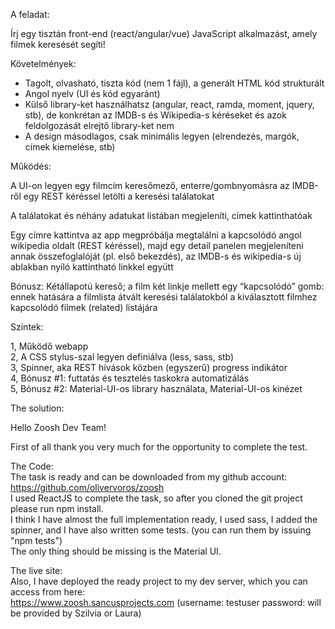 A feladat:

Írj egy tisztán front-end (react/angular/vue) JavaScript alkalmazást, amely filmek keresését segíti!

Követelmények:

- Tagolt, olvasható, tiszta kód (nem 1 fájl), a generált HTML kód strukturált
- Angol nyelv (UI és kód egyaránt)
- Külső library-ket használhatsz (angular, react, ramda, moment, jquery, stb), de konkrétan az IMDB-s és Wikipedia-s kéréseket és azok feldolgozását elrejtő library-ket nem
- A design másodlagos, csak minimális legyen (elrendezés, margók, címek kiemelése, stb)

Működés:

A UI-on legyen egy filmcím keresőmező, enterre/gombnyomásra az IMDB-ről egy REST kéréssel letölti a keresési találatokat

A találatokat és néhány adatukat listában megjeleníti, címek kattinthatóak 

Egy címre kattintva az app megpróbálja megtalálni a kapcsolódó angol wikipedia oldalt (REST kéréssel), majd egy detail panelen megjeleníteni annak összefoglalóját (pl. első bekezdés), az IMDB-s és wikipedia-s új ablakban nyíló kattintható linkkel együtt

Bónusz: Kétállapotú kereső; a film két linkje mellett egy “kapcsolódó” gomb: ennek hatására a filmlista átvált keresési találatokból a kiválasztott filmhez kapcsolódó filmek (related) listájára

Szintek:

1, Működő webapp    
2, A CSS stylus-szal legyen definiálva (less, sass, stb)         
3, Spinner, aka REST hívások közben (egyszerű) progress indikátor       
4, Bónusz #1: futtatás és tesztelés taskokra automatizálás      
5, Bónusz #2: Material-UI-os library használata, Material-UI-os kinézet         

The solution:     

Hello Zoosh Dev Team!      

First of all thank you very much for the opportunity to complete the test.      

The Code:     
The task is ready and can be downloaded from my github account:     
https://github.com/olivervoros/zoosh     
I used ReactJS to complete the task, so after you cloned the git project please run npm install.     
I think I have almost the full implementation ready, I used sass, I added the spinner, and I have also written some tests. (you can run them by issuing "npm tests")           
The only thing should be missing is the Material UI.      

The live site:     
Also, I have deployed the ready project to my dev server, which you can access from here:     
https://www.zoosh.sancusprojects.com (username: testuser password: will be provided by Szilvia or Laura)     
